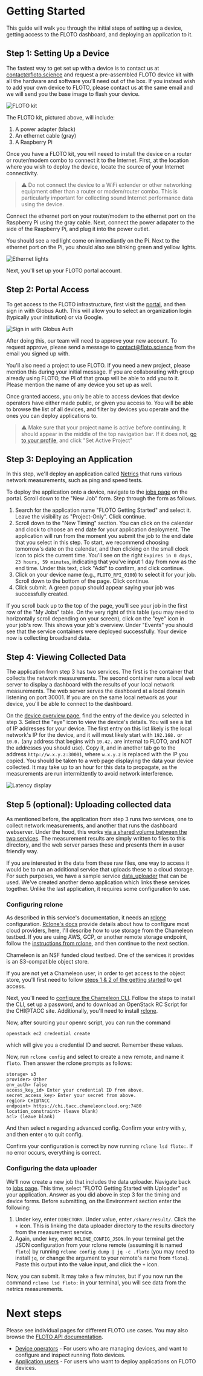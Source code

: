 # Getting Started

This guide will walk you through the initial steps of setting up a device, getting access to the FLOTO dashboard, and deploying an application to it.

## Step 1: Setting Up a Device

The fastest way to get set up with a device is to contact us at contact@floto.science and request a pre-assembled FLOTO device kit with all the hardware and software you'll need out of the box. If you instead wish to add your own device to FLOTO, please contact us at the same email and we will send you the base image to flash your device.

![FLOTO kit](./images/equipment.png)

The FLOTO kit, pictured above, will include:
1. A power adapter (black)
2. An ethernet cable (gray)
3. A Raspberry Pi

Once you have a FLOTO kit, you will neeed to install the device on a router or router/modem combo to connect it to the Internet. First, at the location where you wish to deploy the device, locate the source of your Internet connectivity.

> ⚠️ Do not connect the device to a WiFi extender or other networking equipment other than a router or modem/router combo. This is particularly important for collecting sound Internet performance data using the device. 

Connect the ethernet port on your router/modem to the ethernet port on the Raspberry Pi using the gray cable. Next, connect the power adapater to the side of the Raspberry Pi, and plug it into the power outlet. 

You should see a red light come on immediantly on the Pi. Next to the ethernet port on the Pi, you should also see blinking green and yellow lights.

![Ethernet lights](./images/ethernet_lights.png)

Next, you'll set up your FLOTO portal account.

## Step 2: Portal Access

To get access to the FLOTO infrastructure, first visit the [portal](https://portal.floto.science), and then sign in with Globus Auth. This will allow you to select an organization login (typically your intitution) or via Google. 

![Sign in with Globus Auth](./images/globus_auth.png)

After doing this, our team will need to approve your new account. To request approve, please send a message to contact@floto.science from the email you signed up with. 

You'll also need a project to use FLOTO. If you need a new project, please mention this during your initial message. If you are collaborating with group already using FLOTO, the PI of that group will be able to add you to it. Please mention the name of any device you set up as well.

Once granted access, you only be able to access devices that device operators have either made public, or given you access to. You will be able to browse the list of all devices, and filter by devices you operate and the ones you can deploy applications to. 

> ⚠️ Make sure that your project name is active before continuing. It should appear in the middle of the top navigation bar. If it does not, [go to your profile](http://portal.floto.science/dashboard/user), and click "Set Active Project"

## Step 3: Deploying an Application

In this step, we'll deploy an application called [Netrics](https://github.com/internet-equity/netrics) that runs various network measurements, such as ping and speed tests. 

To deploy the application onto a device, navigate to the [jobs page](http://portal.floto.science/dashboard/jobs) on the portal. Scroll down to the "New Job" form. Step through the form as follows.

1. Search for the application name "FLOTO Getting Started" and select it. Leave the visibility as "Project-Only". Click continue.
2. Scroll down to the "New Timing" section. You can click on the calendar and clock to choose an end date for your application deployment. The application will run from the moment you submit the job to the end date that you select in this step. To start, we recommend choosing tomorrow's date on the calendar, and then clicking on the small clock icon to pick the current time. You'll see on the right `Expires in 0 days, 23 hours, 59 minutes`, indicating that you've input 1 day from now as the end time. Under this text, click "Add" to confirm, and click continue.
3. Click on your device name (e.g., `FLOTO_RPI_0100`) to select it for your job. Scroll down to the bottom of the page. Click continue.
4. Click submit. A green popup should appear saying your job was successfully created.

If you scroll back up to the top of the page, you'll see your job in the first row of the "My Jobs" table. On the very right of this table (you may need to horizontally scroll depending on your screen), click on the "eye" icon in your job's row. This shows your job's overview. Under "Events" you should see that the service containers were deployed successfully. Your device now is collecting broadband data.

## Step 4: Viewing Collected Data

The application from step 3 has two services. The first is the container that collects the network measurements. The second container runs a local web server to display a dashboard with the results of your local network measurements. The web server serves the dashboard at a local domain listening on port 30001. If you are on the same local network as your device, you'll be able to connect to the dashboard.

On the [device overview page](https://portal.floto.science/dashboard/devices), find the entry of the device you selected in step 3. Select the "eye" icon to view the device's details. You will see a list of IP addresses for your device. The first entry on this list likely is the local network's IP for the device, and it will most likely start with `192.168.` or `10.0.` (any address that begins with `10.42.` are internal to FLOTO, and NOT the addresses you should use). Copy it, and in another tab go to the address `http://w.x.y.z:30001`, where `w.x.y.z` is replaced with the IP you copied. You should be taken to a web page displaying the data your device collected. It may take up to an hour for this data to propagate, as the measurements are run intermittently to avoid network interference.

![Latency display](./images/latency_screenshot.png)

## Step 5 (optional): Uploading collected data

As mentioned before, the application from step 3 runs two services, one to collect network measurements, and another that runs the dashboard webserver. Under the hood, this works [via a shared volume between the two services](https://github.com/UChicago-FLOTO/docs/blob/master/user/application_user.md#create-an-application). The measurement results are simply written to files to this directory, and the web server parses these and presents them in a user friendly way. 

If you are interested in the data from these raw files, one way to access it would be to run an additional service that uploads these to a cloud storage. For such purposes, we have a sample service [data_uploader](https://github.com/UChicago-FLOTO/data_uploader/blob/main/README.md#data-uploader) that can be used. We've created another demo application which links these services together. Unlike the last application, it requires some configuration to use.

### Configuring rclone

As described in this service's documentation, it needs an [rclone](https://rclone.org/) configuration. [Rclone's docs](https://rclone.org/docs/#configure) provide details about how to configure most cloud providers, here, I'll describe how to use storage from the Chameleon testbed. If you are using AWS, GCP, or another remote storage endpoint, follow the [instructions from rclone](https://rclone.org/docs/#configure), and then continue to the next section.

Chameleon is an NSF funded cloud testbed. One of the services it provides is an S3-compatible object store. 

If you are not yet a Chameleon user, in order to get access to the object store, you'll first need to follow [steps 1 & 2 of the getting started](https://chameleoncloud.readthedocs.io/en/latest/getting-started/index.html#getting-started) to get access. 

Next, you'll need to [configure the Chameleon CLI](https://chameleoncloud.readthedocs.io/en/latest/technical/cli.html#command-line-interface-cli). Follow the steps to install the CLI, set up a password, and to download an OpenStack RC Script for the CHI@TACC site. Additionally, you'll need to install [rclone](https://rclone.org/).

Now, after sourcing your openrc script, you can run the command

```
openstack ec2 credential create
```

which will give you a credential ID and secret. Remember these values.

Now, run `rclone config` and select to create a new remote, and name it `floto`. Then answer the rclone prompts as follows:
```
storage> s3
provider> Other
env_auth> false
access_key_id> Enter your credential ID from above.
secret_access_key> Enter your secret from above.
region> CHI@TACC
endpoint> https://chi.tacc.chameleoncloud.org:7480
location_constraint> (leave blank)
acl> (leave blank)
```
And then select `n` regarding advanced config. Confirm your entry with `y`, and then enter `q` to quit config.

Confirm your configuration is correct by now running `rclone lsd floto:`. If no error occurs, everything is correct.

### Configuring the data uploader

We'll now create a new job that includes the data uploader. Navigate back to [jobs page](http://localhost:8080/dashboard/jobs). This time, select "FLOTO Getting Started with Uploader" as your application. Answer as you did above in step 3 for the timing and device forms. Before submitting, on the Environment section enter the following:

1. Under key, enter `DIRECTORY`. Under value, enter `/share/result/`. Click the `+` icon. This is linking the data uploader directory to the results directory from the measurement service.
2. Again, under key, enter `RCLONE_CONFIG_JSON`. In your terminal get the JSON configuration from your rclone remote (assuming it is named `floto`) by running `rclone config dump | jq -c .floto` (you may need to install `jq`, or change the argument to your remote's name from `floto`). Paste this output into the value input, and click the `+` icon.

Now, you can submit. It may take a few minutes, but if you now run the command `rclone lsd floto:` in your terminal, you will see data from the netrics measurements. 

# Next steps

Please see individual pages for different FLOTO use cases. 
You may also browse the 
[FLOTO API documentation](https://portal.floto.science/api/schema/swagger-ui/).

* [Device operators](device_operator.md) - For users who are managing devices, and want to configure and inspect running floto devices.
* [Application users](application_user.md) - For users who want to deploy applications on FLOTO devices.